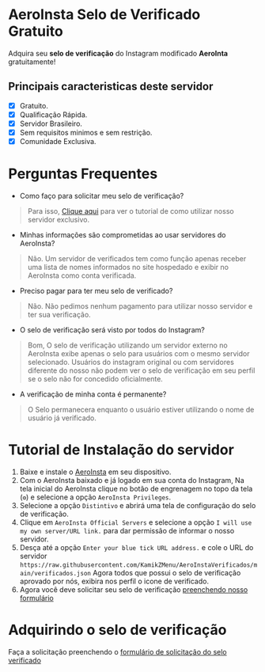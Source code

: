 # AeroInsta Selo de Verificado Gratuito
Adquira seu **selo de verificação** do Instagram modificado **AeroInta** gratuitamente!

## Principais caracteristicas deste servidor
- [x] Gratuito.
- [x] Qualificação Rápida.
- [x] Servidor Brasileiro.
- [x] Sem requisitos minimos e sem restrição.
- [x] Comunidade Exclusiva.

# Perguntas Frequentes
- Como faço para solicitar meu selo de verificação?
> Para isso, [Clique aqui](#Tutorial-de-Instalação-do-servidor) para ver o tutorial de como utilizar nosso servidor exclusivo.
- Minhas informações são comprometidas ao usar servidores do AeroInsta?
> Não. Um servidor de verificados tem como função apenas receber uma lista de nomes informados no site hospedado e exibir no AeroInsta como conta verificada.
- Preciso pagar para ter meu selo de verificado?
> Não. Não pedimos nenhum pagamento para utilizar nosso servidor e ter sua verificação.
- O selo de verificação será visto por todos do Instagram?
> Bom, O selo de verificação utilizando um servidor externo no AeroInsta exibe apenas o selo para usuários com o mesmo servidor selecionado. Usuários do instagram original ou com servidores diferente do nosso não podem ver o selo de verificação em seu perfil se o selo não for concedido oficialmente.
- A verificação de minha conta é permanente?
> O Selo permanecera enquanto o usuário estiver utilizando o nome de usuário já verificado.

# Tutorial de Instalação do servidor
1. Baixe e instale o [AeroInsta](https://pt.aeroinsta.com/) em seu dispositivo.
2. Com o AeroInsta baixado e já logado em sua conta do Instagram, Na tela inicial do AeroInsta clique no botão de engrenagem no topo da tela (`⚙️`) e selecione a opção `AeroInsta Privileges`.
3. Selecione a opção `Distintivo` e abrirá uma tela de configuração do selo de verificação.
4. Clique em `AeroInsta Official Servers` e selecione a opção `I will use my own server/URL link.` para dar permissão de informar o nosso servidor.
5. Desça até a opção `Enter your blue tick URL address.` e cole o URL do servidor `https://raw.githubusercontent.com/KamikZMenu/AeroInstaVerificados/main/verificados.json`
Agora todos que possui o selo de verificação aprovado por nós, exibira nos perfil o icone de verificado.
6. Agora você deve solicitar seu selo de verificação [preenchendo nosso formulário](#Adquirindo-o-selo-de-verificação)

# Adquirindo o selo de verificação
Faça a solicitação preenchendo o [formulário de solicitação do selo verificado](https://forms.gle/3TCNabQZRebfvn336)
